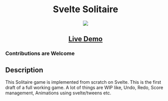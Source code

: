 <h1 align="center">Svelte Solitaire</h1>
<p align="center">
    <img src="https://svelte-solitaire.surge.sh/screenshot.png">
</p>

<h2 align="center"><a  href="https://svelte-solitaire.surge.sh">Live Demo</a></h2>

### Contributions are Welcome

## Description

This Solitaire game is implemented from scratch on Svelte. This is the first draft of a full working game. A lot of things are WIP like, Undo, Redo, Score management, Animations using svelte/tweens etc.
